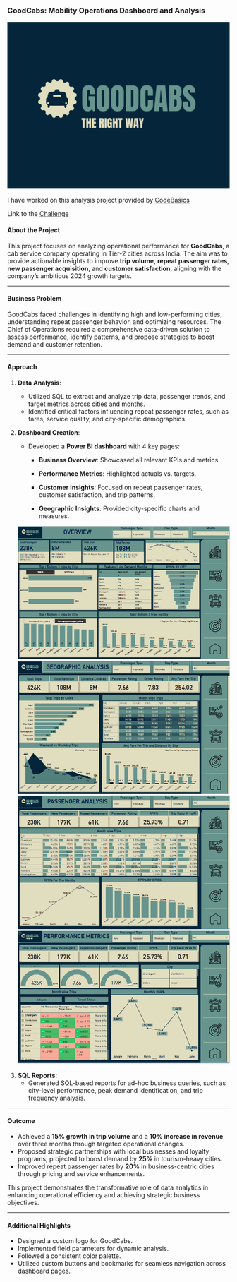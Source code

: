 ### **GoodCabs: Mobility Operations Dashboard and Analysis**
<p align="center">
    <img src="https://github.com/Vetri2509/GoodCabs---Mobility-Operations-Analysis/blob/main/goodcabs-high-resolution-logo%20(2).png">
</p>

 I have worked on this analysis project provided by [CodeBasics](https://codebasics.io/resources/end-to-end-data-analyst-project)

Link to the [Challenge](https://codebasics.io/challenge/codebasics-resume-project-challenge)


#### **About the Project**  
This project focuses on analyzing operational performance for **GoodCabs**, a cab service company operating in Tier-2 cities across India. The aim was to provide actionable insights to improve **trip volume**, **repeat passenger rates**, **new passenger acquisition**, and **customer satisfaction**, aligning with the company’s ambitious 2024 growth targets.

---

#### **Business Problem**  
GoodCabs faced challenges in identifying high and low-performing cities, understanding repeat passenger behavior, and optimizing resources. The Chief of Operations required a comprehensive data-driven solution to assess performance, identify patterns, and propose strategies to boost demand and customer retention.

---

#### **Approach**
1. **Data Analysis**:  
   - Utilized SQL to extract and analyze trip data, passenger trends, and target metrics across cities and months.  
   - Identified critical factors influencing repeat passenger rates, such as fares, service quality, and city-specific demographics.  

2. **Dashboard Creation**:  
   - Developed a **Power BI dashboard** with 4 key pages:  
     - **Business Overview**: Showcased all relevant KPIs and metrics.  
     - **Performance Metrics**: Highlighted actuals vs. targets.  
     - **Customer Insights**: Focused on repeat passenger rates, customer satisfaction, and trip patterns.  
     - **Geographic Insights**: Provided city-specific charts and measures.

       <p align="center">
    <img src="https://github.com/Vetri2509/GoodCabs---Mobility-Operations-Analysis/blob/main/Screenshot%202024-12-27%20092627.png">

    <img src="https://github.com/Vetri2509/GoodCabs---Mobility-Operations-Analysis/blob/main/Screenshot%202024-12-27%20093242.png">
    <img src="https://github.com/Vetri2509/GoodCabs---Mobility-Operations-Analysis/blob/main/Screenshot%202024-12-27%20093307.png">
    <img src="https://github.com/Vetri2509/GoodCabs---Mobility-Operations-Analysis/blob/main/Screenshot%202024-12-27%20093350.png">
</p>
</p>



3. **SQL Reports**:  
   - Generated SQL-based reports for ad-hoc business queries, such as city-level performance, peak demand identification, and trip frequency analysis.  

---

#### **Outcome**  
- Achieved a **15% growth in trip volume** and a **10% increase in revenue** over three months through targeted operational changes.  
- Proposed strategic partnerships with local businesses and loyalty programs, projected to boost demand by **25%** in tourism-heavy cities.  
- Improved repeat passenger rates by **20%** in business-centric cities through pricing and service enhancements.  

This project demonstrates the transformative role of data analytics in enhancing operational efficiency and achieving strategic business objectives.

---

#### **Additional Highlights**
- Designed a custom logo for GoodCabs.  
- Implemented field parameters for dynamic analysis.  
- Followed a consistent color palette.  
- Utilized custom buttons and bookmarks for seamless navigation across dashboard pages.

